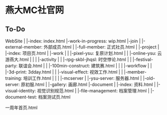 # 燕大MC社官网

## To-Do

WebSite
|
|-index: index.html
|-work-in-progress: wip.html
|-join
| |-external-member: 外部成员.html
| |-full-member: 正式社员.html
|
|-project
| |-index: 项目页.html
| |-work
| | |-pixel-ysu: 复原计划.html
| | |-online-ysu: 云游燕大.html
| |
| |-activity
| | |-rpg-skbl-jhqsl: 时空悖论.html
| | |-festival-party: 联谊会.html
| | |-100min-construct: 建筑赛.html
| |
| |-workflow
| | |-3d-print: 3dday.html
| | |-visual-effect: 视效工作.html
| | |-member-training: 培训工作.html
| |
| |-mcserver
| |-ysu-server: 服务器.html
| |-old-server: 原初服.html
|
|-gallery: 画廊.html
|-document
| |-index: 资料.html
| |-visual-identity: 视觉识别规范.html
| |-file-management: 档案管理.html
| |-document-test: 档案测试页.html

一周年首页.html
